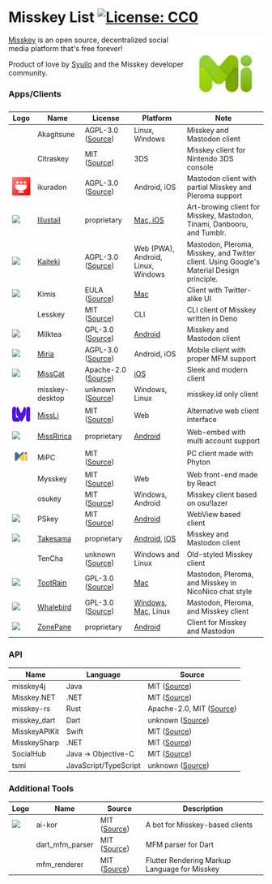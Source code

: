 # Misskey List [![License: CC0](https://img.shields.io/badge/License-CC0-lightgrey.svg)](https://creativecommons.org/publicdomain/zero/1.0/)

[<img src="https://raw.githubusercontent.com/misskey-dev/assets/main/icon.png" align="right" width="150">](https://misskey-hub.net/en/)

[Misskey](https://misskey-hub.net) is an open source, decentralized social media platform that's free forever!

Product of love by [Syuilo](https://misskey.io/@syuilo) and the Misskey developer community.


### Apps/Clients

| Logo | Name | License | Platform | Note |
|------|-------|---------|--------------| ---|
| | Akagitsune | AGPL-3.0 ([Source](https://github.com/YuzuRyo61/Akagitsune))  | Linux, Windows | Misskey and Mastodon client
| | Citraskey | MIT ([Source](https://github.com/CyberRex0/citraskey)) | 3DS | Misskey client for Nintendo 3DS console |
| <img src="https://raw.githubusercontent.com/potproject/ikuradon/master/assets/image/icon250.png"  width="50"> | ikuradon | AGPL-3.0 ([Source](https://github.com/potproject/ikuradon)) | Android, iOS | Mastodon client with partial Misskey and Pleroma support |
| <img src="https://is1-ssl.mzstatic.com/image/thumb/Purple126/v4/44/29/fc/4429fcc9-eba9-2e11-711e-ff1d994abba4/AppIcon-1x_U007emarketing-0-7-0-85-220.png/350x350.png?"  width="50"> | [Illustail](https://cathand.org/illustail) | proprietary | [Mac, iOS](https://apps.apple.com/app/id375749531) | Art-browing client for Misskey, Mastodon, Tinami, Danbooru, and Tumblr. |
| <img src="https://apt.izzysoft.de/fdroid/repo/moe.craftplacer.kaiteki/en-US/icon.png"  width="50"> | [Kaiteki](https://kaiteki.app/) | AGPL-3.0 ([Source](https://github.com/Kaiteki-Fedi/Kaiteki)) | Web (PWA), Android, Linux, Windows |Mastodon, Pleroma, Misskey, and Twitter client. Using Google's Material Design principle. | 
| <img src="https://is1-ssl.mzstatic.com/image/thumb/Purple126/v4/15/48/14/15481419-a3b5-6b59-ec7b-c5a71915fdc5/AppIcon-0-1x_U007emarketing-0-7-0-85-220.png/350x350.png?"  width="50"> | Kimis | EULA ([Source](https://github.com/Lakr233/Kimis)) | [Mac](https://apps.apple.com/app/kimis-a-client-for-misskey/id1667275125) | Client with Twitter-alike UI |
| | Lesskey | MIT ([Source](https://github.com/AsPulse/lesskey)) | CLI | CLI client of Misskey written in Deno  |
| <img src="https://play-lh.googleusercontent.com/TSOHK9UAMkYXpg4Qrm5A65oYTmE-nX_g29JBAwqTMB3AZQC4mXCX1_99Wca1EZvLAw=w480-h960"  width="50"> | Milktea | GPL-3.0 ([Source](https://github.com/pantasystem/Milktea)) | [Android](https://play.google.com/store/apps/details?id=jp.panta.misskeyandroidclient) | Misskey and Mastodon client
| <img src="https://play-lh.googleusercontent.com/TOivVoOsl4aogV2lo31X2u7UZjLgeToJpY-QW8OtfJiJAhi7u4VntkkdunoGlmrHWA=w480-h960"  width="50"> | [Miria](https://shiosyakeyakini.info/miria_web/index.html) | AGPL-3.0 ([Source](https://github.com/shiosyakeyakini-info/miria)) | Android, iOS | Mobile client with proper MFM support
| <img src="https://is1-ssl.mzstatic.com/image/thumb/Purple116/v4/b6/33/ec/b633ec8c-d837-e1a2-8fb2-8a600eed43c5/AppIcon-1x_U007emarketing-0-7-0-85-220.png/434x0w.webp"  width="50"> | [MissCat](https://yuiga.dev/misscat/) | Apache-2.0 ([Source](https://github.com/YuigaWada/MissCat)) | [iOS](https://apps.apple.com/app/id1505059993) | Sleek and modern client
| | misskey-desktop | unknown ([Source](https://github.com/troke12/misskey-desktop)) | Windows, Linux | misskey.id only client |
| <img src="https://raw.githubusercontent.com/uboar/missli/release/public/missli-logo-small.png"  width="50">| [MissLi](https://uboar.github.io/missli/) | MIT ([Source](https://github.com/uboar/missli)) | Web | Alternative web client interface |
| <img src="https://play-lh.googleusercontent.com/ayRECRj0NYpZgcmPBdY79wzyi_lkoyJ9IVZO5KiOYR8nxFnET7TVqpLpqfDqDSjVbvt_=w480-h960"  width="50">| [MissRirica](https://riinswork.space/missririca/privacy) | proprietary | [Android](https://play.google.com/store/apps/details?id=space.riinswork.missririca) | Web-embed with multi account support |
| <img src="https://raw.githubusercontent.com/MiPC-Dev/MiPC/develop/assets/icon.png"  width="50">| MiPC | MIT ([Source](https://github.com/MiPC-Dev/MiPC)) |  | PC client made with Phyton
| | Mysskey | MIT ([Source](https://github.com/sym-dev/mysskey)) | Web | Web front-end made by React
| | osukey | MIT ([Source](https://github.com/osukey/osukey)) | Windows, Android | Misskey client based on osu!lazer |
| <img src="https://play-lh.googleusercontent.com/ltuKeMM9bfMf1bBBglEMF8dADvwiQv5FTbkqOt1OsFB4fXwx473fhY3-nygkawacCOE=w480-h960"  width="50"> | PSkey | MIT ([Source](https://github.com/ibuki2003/pskey)) | [Android](https://play.google.com/store/apps/details?id=dev.fuwa.pskey) | WebView based client |
| <img src="https://play-lh.googleusercontent.com/oluhxLQhqQz_qsmjs0EeeGnajTrKrmYh34wye7ByiD6aiRGdGwtfJIxIz-LcZvcjXyI7=w480-h960"  width="50"> | [Takesama](https://takesama.com/) | proprietary | [Android](https://play.google.com/store/apps/details?id=com.takesama.app), [iOS](https://apps.apple.com/us/app/takesama/id1622199470?uo=4) | Misskey and Mastodon client
|  | TenCha | unknown ([Source](https://github.com/coke12103/TenCha)) | Windows and Linux | Old-styled Misskey client |
| <img src="https://is1-ssl.mzstatic.com/image/thumb/Purple126/v4/37/1d/58/371d5823-f804-e056-7839-b5e219d397a3/AppIcon-85-220-0-4-2x.png/434x0w.webp"  width="50"> | [TootRain](https://b123400.net/tootrain/) | GPL-3.0 ([Source](https://github.com/b123400/TootRain)) | [Mac](https://apps.apple.com/us/app/tootrain/id1579538917) | Mastodon, Pleroma, and Misskey in NicoNico chat style |
| <img src="https://store-images.s-microsoft.com/image/apps.57127.13580259430726262.8c8e2f41-ff79-46da-9558-e133e1240bde.043a2286-3125-40a6-a6bf-f747f18bb9a0?w=120"  width="50"> | [Whalebird](https://whalebird.social/) | GPL-3.0 ([Source](https://github.com/h3poteto/whalebird-desktop)) | [Windows](https://apps.microsoft.com/store/detail/whalebird/9NBW4CSDV5HC), [Mac](https://apps.apple.com/us/app/whalebird/id6445864587), Linux | Mastodon, Pleroma, and Misskey client |
| <img src="https://play-lh.googleusercontent.com/Z2FSNDdlzP5AexzhmnTiYGp9kUXTSJ-a_V-Tv9kGnf5vej2dkRDqNyMLZgpfqvhRB7A=w480-h960"  width="50"> | [ZonePane](https://twitpane.com) | proprietary | [Android](https://play.google.com/store/apps/details?id=com.zonepane) | Client for Misskey and Mastodon |

###  API
| Name | Language | Source |
|------|----------|--------|
| misskey4j | Java | MIT ([Source](https://github.com/uakihir0/misskey4j)) |
| Misskey.NET | .NET | MIT ([Source](https://github.com/EbiseLutica/Misskey.NET)) |
| misskey-rs | Rust | Apache-2.0, MIT ([Source](https://github.com/coord-e/misskey-rs)) |
| misskey_dart | Dart | unknown ([Source](https://github.com/shiosyakeyakini-info/misskey_dart))
| MisskeyAPIKit | Swift | MIT ([Source](https://github.com/petitstrawberry/MisskeyAPIKit)) |
| MisskeySharp | .NET | MIT ([Source](https://github.com/a32kita/MisskeySharp)) |
| SocialHub | Java -> Objective-C | MIT ([Source](https://github.com/uakihir0/SocialHub)) |
| tsmi | JavaScript/TypeScript | unknown ([Source](https://github.com/Allianaab2m/tsmi)) |

### Additional Tools
| Logo | Name | Source | Description |
|------|------|--------|-------------|
| <img src="https://raw.githubusercontent.com/noridev/ai-kor/master/ai.svg"  width="50"> | ai-kor | MIT ([Source](https://github.com/noridev/ai-kor)) | A bot for Misskey-based clients |
| | dart_mfm_parser | MIT ([Source](https://github.com/shiosyakeyakini-info/dart_mfm_parser)) | MFM parser for Dart
| | mfm_renderer | MIT ([Source](https://github.com/shiosyakeyakini-info/mfm_renderer)) | Flutter Rendering Markup Language for Misskey 
